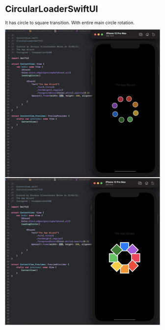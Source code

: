 # CircularLoaderSwiftUI
It has circle to square transition. With entire main circle rotation.


![Image of Output](https://github.com/TheAppWizard/CircularLoaderSwiftUI/blob/main/output.png)
![Image of Output](https://github.com/TheAppWizard/CircularLoaderSwiftUI/blob/main/output2.png)
